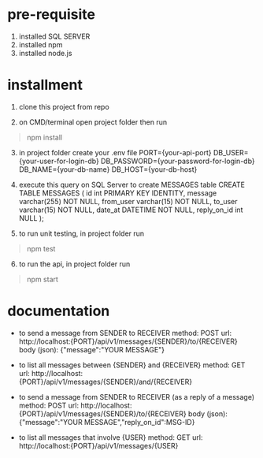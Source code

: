 # pre-requisite
1. installed SQL SERVER
2. installed npm
3. installed node.js


# installment
1. clone this project from repo

2. on CMD/terminal open project folder then run
> npm install

3. in project folder create your .env file
PORT={your-api-port}
DB_USER={your-user-for-login-db}
DB_PASSWORD={your-password-for-login-db}
DB_NAME={your-db-name}
DB_HOST={your-db-host}

4. execute this query on SQL Server to create MESSAGES table
CREATE TABLE MESSAGES (
  id int PRIMARY KEY IDENTITY,
  message varchar(255) NOT NULL,
  from_user varchar(15) NOT NULL,
  to_user varchar(15) NOT NULL,
  date_at DATETIME NOT NULL,
  reply_on_id int NULL
);

5. to run unit testing, in project folder run
> npm test

6. to run the api, in project folder run
> npm start


# documentation
- to send a message from SENDER to RECEIVER
method: POST
url: http://localhost:{PORT}/api/v1/messages/{SENDER}/to/{RECEIVER}
body (json): {"message":"YOUR MESSAGE"}

- to list all messages between {SENDER} and {RECEIVER}
method: GET
url: http://localhost:{PORT}/api/v1/messages/{SENDER}/and/{RECEIVER}

- to send a message from SENDER to RECEIVER (as a reply of a message)
method: POST
url: http://localhost:{PORT}/api/v1/messages/{SENDER}/to/{RECEIVER}
body (json): {"message":"YOUR MESSAGE","reply_on_id":MSG-ID<integer>}

- to list all messages that involve {USER}
method: GET
url: http://localhost:{PORT}/api/v1/messages/{USER}
